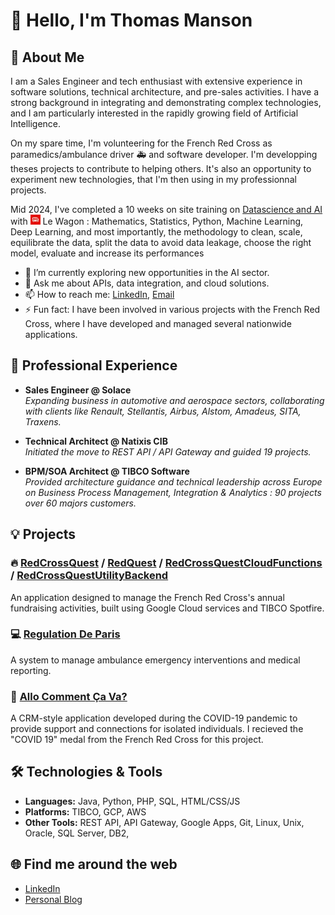 # 👋 Hello, I'm Thomas Manson

## 🚀 About Me

I am a Sales Engineer and tech enthusiast with extensive experience in software solutions, technical architecture, and pre-sales activities. I have a strong background in integrating and demonstrating complex technologies, and I am particularly interested in the rapidly growing field of Artificial Intelligence.

On my spare time, I'm volunteering for the French Red Cross as paramedics/ambulance driver 🚑 and software developer. I'm developping theses projects to contribute to helping others. It's also an opportunity to experiment new technologies, that I'm then using in my professionnal projects. 

Mid 2024, I've completed a 10 weeks on site training on [Datascience and AI](https://www.lewagon.com/fr/data-science-course) with <img src="images/lewagon.jpg" alt="Le Wagon" width="16" height="16"> Le Wagon : Mathematics, Statistics, Python, Machine Learning, Deep Learning, and most importantly, the methodology to clean, scale, equilibrate the data, split the data to avoid data leakage, choose the right model, evaluate and increase its performances 

- 🔭 I’m currently exploring new opportunities in the AI sector.
- 💬 Ask me about APIs, data integration, and cloud solutions.
- 📫 How to reach me: [LinkedIn](https://linkedin.com/in/mansonthomas), [Email](mailto:cv@mansonthomas.com)
- ⚡ Fun fact: I have been involved in various projects with the French Red Cross, where I have developed and managed several nationwide applications.

## 💼 Professional Experience

- **Sales Engineer @ Solace**  
  *Expanding business in automotive and aerospace sectors, collaborating with clients like Renault, Stellantis, Airbus, Alstom, Amadeus, SITA, Traxens.*

- **Technical Architect @ Natixis CIB**  
  *Initiated the move to REST API / API Gateway and guided 19 projects.*

- **BPM/SOA Architect @ TIBCO Software**  
  *Provided architecture guidance and technical leadership across Europe on Business Process Management, Integration & Analytics : 90 projects over 60 majors customers.*

## 💡 Projects

### 🔥 [RedCrossQuest](https://github.com/dev-mansonthomas/RedCrossQuest) / [RedQuest](https://github.com/dev-mansonthomas/RedQuest) / [RedCrossQuestCloudFunctions](https://github.com/dev-mansonthomas/RedCrossQuestCloudFunctions) / [RedCrossQuestUtilityBackend](https://github.com/dev-mansonthomas/RedCrossQuestUtilityBackend)
An application designed to manage the French Red Cross's annual fundraising activities, built using Google Cloud services and TIBCO Spotfire.

### 💻 [Regulation De Paris](https://github.com/dev-mansonthomas/RegulationDeParis)
A system to manage ambulance emergency interventions and medical reporting.

### 📱 [Allo Comment Ça Va?](https://github.com/dev-mansonthomas/AlloCommentCaVa)
A CRM-style application developed during the COVID-19 pandemic to provide support and connections for isolated individuals. I recieved the "COVID 19" medal from the French Red Cross for this project. 

## 🛠️ Technologies & Tools

- **Languages:** Java, Python, PHP, SQL, HTML/CSS/JS
- **Platforms:** TIBCO, GCP, AWS
- **Other Tools:** REST API, API Gateway, Google Apps, Git, Linux, Unix, Oracle, SQL Server, DB2, 

## 🌐 Find me around the web

- [LinkedIn](https://linkedin.com/in/mansonthomas)
- [Personal Blog](https://blog.mansonthomas.com/)

